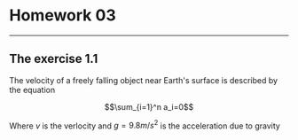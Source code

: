 # Homework 03

------

## The exercise 1.1

The velocity of a freely falling object near Earth's surface is described by the equation

$$\sum_{i=1}^n a_i=0$$

Where *v* is the verlocity and $g = 9.8m/s^2$ is the acceleration due to gravity
